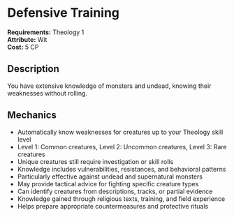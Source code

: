 # Defensive Training

**Requirements:** Theology 1  
**Attribute:** Wit  
**Cost:** 5 CP  

## Description
You have extensive knowledge of monsters and undead, knowing their weaknesses without rolling.

## Mechanics
- Automatically know weaknesses for creatures up to your Theology skill level
- Level 1: Common creatures, Level 2: Uncommon creatures, Level 3: Rare creatures
- Unique creatures still require investigation or skill rolls
- Knowledge includes vulnerabilities, resistances, and behavioral patterns
- Particularly effective against undead and supernatural monsters
- May provide tactical advice for fighting specific creature types
- Can identify creatures from descriptions, tracks, or partial evidence
- Knowledge gained through religious texts, training, and field experience
- Helps prepare appropriate countermeasures and protective rituals